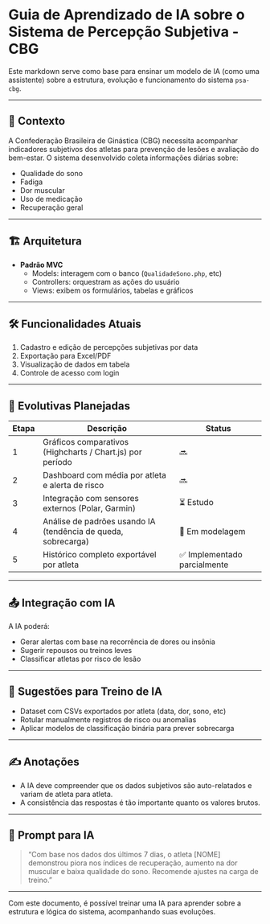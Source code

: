 # Guia de Aprendizado de IA sobre o Sistema de Percepção Subjetiva - CBG

Este markdown serve como base para ensinar um modelo de IA (como uma assistente) sobre a estrutura, evolução e funcionamento do sistema `psa-cbg`.

---

## 🧠 Contexto

A Confederação Brasileira de Ginástica (CBG) necessita acompanhar indicadores subjetivos dos atletas para prevenção de lesões e avaliação do bem-estar. O sistema desenvolvido coleta informações diárias sobre:

- Qualidade do sono
- Fadiga
- Dor muscular
- Uso de medicação
- Recuperação geral

---

## 🏗️ Arquitetura

- **Padrão MVC**
  - Models: interagem com o banco (`QualidadeSono.php`, etc)
  - Controllers: orquestram as ações do usuário
  - Views: exibem os formulários, tabelas e gráficos

---

## 🛠️ Funcionalidades Atuais

1. Cadastro e edição de percepções subjetivas por data
2. Exportação para Excel/PDF
3. Visualização de dados em tabela
4. Controle de acesso com login

---

## 🔄 Evolutivas Planejadas

| Etapa | Descrição | Status |
|-------|-----------|--------|
| 1     | Gráficos comparativos (Highcharts / Chart.js) por período | 🔜 |
| 2     | Dashboard com média por atleta e alerta de risco | 🔜 |
| 3     | Integração com sensores externos (Polar, Garmin) | ⏳ Estudo |
| 4     | Análise de padrões usando IA (tendência de queda, sobrecarga) | 🧠 Em modelagem |
| 5     | Histórico completo exportável por atleta | ✅ Implementado parcialmente |

---

## 📤 Integração com IA

A IA poderá:

- Gerar alertas com base na recorrência de dores ou insônia
- Sugerir repousos ou treinos leves
- Classificar atletas por risco de lesão

---

## 🧠 Sugestões para Treino de IA

- Dataset com CSVs exportados por atleta (data, dor, sono, etc)
- Rotular manualmente registros de risco ou anomalias
- Aplicar modelos de classificação binária para prever sobrecarga

---

## ✍️ Anotações

- A IA deve compreender que os dados subjetivos são auto-relatados e variam de atleta para atleta.
- A consistência das respostas é tão importante quanto os valores brutos.

---

## 🤖 Prompt para IA

> “Com base nos dados dos últimos 7 dias, o atleta [NOME] demonstrou piora nos índices de recuperação, aumento na dor muscular e baixa qualidade do sono. Recomende ajustes na carga de treino.”

---

Com este documento, é possível treinar uma IA para aprender sobre a estrutura e lógica do sistema, acompanhando suas evoluções.

